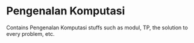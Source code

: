 # Pengenalan Komputasi
Contains Pengenalan Komputasi stuffs such as modul, TP, the solution to every problem, etc.
